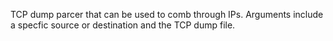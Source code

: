 TCP dump parcer that can be used to comb through IPs. Arguments include a specfic source or destination and the TCP dump file.
